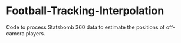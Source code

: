 # Football-Tracking-Interpolation
Code to process Statsbomb 360 data to estimate the positions of off-camera players.

